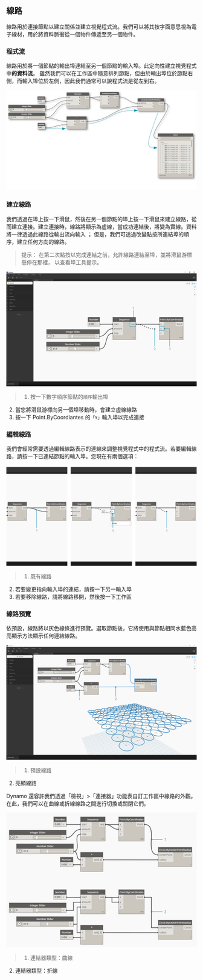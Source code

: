 

## 線路

線路用於連接節點以建立關係並建立視覺程式流。我們可以將其按字面意思視為電子線材，用於將資料脈衝從一個物件傳遞至另一個物件。

### 程式流

線路用於將一個節點的輸出埠連結至另一個節點的輸入埠。此定向性建立視覺程式中**的資料流**。 雖然我們可以在工作區中隨意排列節點，但由於輸出埠位於節點右側，而輸入埠位於左側，因此我們通常可以說程式流是從左到右。

![程式流](images/3-2/00-ProgramFlow.jpg)

### 建立線路

我們透過在埠上按一下滑鼠，然後在另一個節點的埠上按一下滑鼠來建立線路，從而建立連接。建立連接時，線路將顯示為虛線，當成功連結後，將變為實線。資料將一律透過此線路從輸出流向輸入 ； 但是，我們可透過改變點按所連結埠的順序，建立任何方向的線路。

> 提示： 在第二次點按以完成連結之前，允許線路連結至埠，並將滑鼠游標懸停在那裡， 以查看埠工具提示。

![建立線路](images/3-2/01-CreatingWires.jpg)

> 1. 按一下數字順序節點的```順序```輸出埠
2. 當您將滑鼠游標向另一個埠移動時，會建立虛線線路
3. 按一下 Point.ByCoordiantes 的```「Y」```輸入埠以完成連接

### 編輯線路

我們會經常需要透過編輯線路表示的連線來調整視覺程式中的程式流。若要編輯線路，請按一下已連結節點的輸入埠。您現在有兩個選項：

![編輯線路](images/3-2/02-EditingWires.jpg)

> 1. 既有線路
2. 若要變更指向輸入埠的連結，請按一下另一輸入埠
3. 若要移除線路，請將線路移開，然後按一下工作區

### 線路預覽

依預設，線路將以灰色線條進行預覽。選取節點後，它將使用與節點相同水藍色高亮顯示方法顯示任何連結線路。

![線路預覽](images/3-2/03-WirePreview.jpg)

> 1. 預設線路
2. 亮顯線路

Dynamo 還容許我們透過「檢視」>「連接器」功能表自訂工作區中線路的外觀。在此，我們可以在曲線或折線線路之間進行切換或關閉它們。

![線路連結器](images/3-2/04-WireConnectors.jpg)

> 1. 連結器類型：曲線
2. 連結器類型：折線

